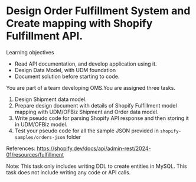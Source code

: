 # Design Order Fulfillment System and Create mapping with Shopify Fulfillment API.

Learning objectives 
* Read API documentation, and develop application using it. 
* Design Data Model, with UDM foundation
* Document solution before starting to code. 

You are part of a team developing OMS.You are assigned three tasks. 
1. Design Shipment data model. 
2. Prepare design document with details of Shopify Fulfillment model mapping with UDM/OFBiz Shipment and Order data model. 
3. Write pseudo code for parsing Shopify API response and then storing it in UDM/OFBiz model.
4. Test your pseudo code for all the sample JSON provided in `shopify-samples/orders-json` folder


References:
https://shopify.dev/docs/api/admin-rest/2024-01/resources/fulfillment

Note: 
This task only includes writing DDL to create entities in MySQL. This task does not include writing any code or API calls.
